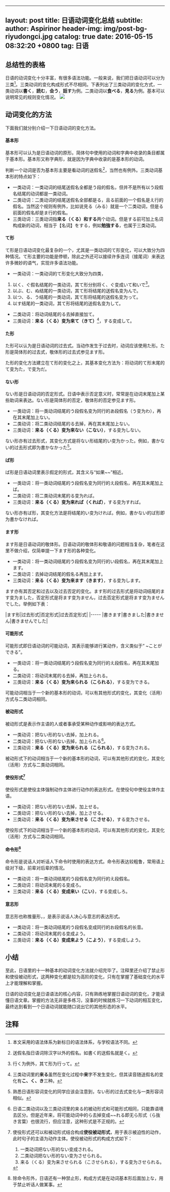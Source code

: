 
---
layout: post
title: 日语动词变化总结
subtitle: 
author: Aspirinor
header-img: img/post-bg-riyudongci.jpg
catalog: true
date: 2016-05-15 08:32:20 +0800
tag: 日语
---
## 总结性的表格

日语的动词变化十分丰富，有很多语法功能。一般来说，我们把日语动词可以分为三类[^1]。三类动词的变化构成形式不尽相同。下表列出了三类动词的变化方式，一类动词以**書く**，**読む**，**会う**，**話す**为例。二类动词以**食べる**，**見る**为例。基本可以说明常见的规则变化情况。
<img src="http://o77krktj3.bkt.clouddn.com/%E5%B7%A5%E4%BD%9C%E7%B0%BF1.jpg">

## 动词变化的方法

下面我们就分别介绍一下日语动词的变化方法。

#### 基本形

基本形可以认为是日语动词的原形。简体句中使用的动词和字典中收录的条目都属于基本形。基本形又称字典形，就是因为字典中收录的是基本形的动词。

判断一个动词是否为基本形主要是看动词的送假名[^2]，当然也有例外。三类动词基本形的特点如下：

* 一类动词：一类动词的结尾送假名全都是う段的假名，但并不是所有以う段假名结尾的动词都是一类动词。
* 二类动词：二类动词的结尾送假名全部都是る，且る前面的一个假名是え行的假名。当然这个规则有例外，比如说見る（みる）就是一个二类动词，但是る前面的假名却是ま行的假名。
* 三类动词：三类动词指**来る（くる）**和**する**两个动词。但是する前可加上名词构成新的动词，相当于【名词】をする，例如**勉強する**，也属于三类动词。

#### て形

て形是日语动词变化最复杂的一个，尤其是一类动词的て形变化，可以大致分为四种情况。て形主要的功能是停顿，除此之外还可以接续许多连词（接尾词）来表达许多微妙的语气，实现许多语法功能。

* 一类动词：一类动词的て形变化大致分为四类，
 1. 以く、ぐ假名结尾的一类动词，其て形分别将く、ぐ变成いて和いで[^3]。
 2. 以ぶ、む、ぬ结尾的一类动词，其て形将结尾的送假名变为んで。
 3. 以つ、る、う结尾的一类动词，其て形将结尾的送假名变为って。
 4. 以す结尾的一类动词，其て形将结尾的送假名变为して。

* 二类动词：将动词结尾的る去掉直接加て。
* 三类动词：**来る（くる）**变为**来て（きて）**[^4]，する变成して。

#### た形

た形可以认为是日语动词的过去式。当动作发生于过去时，动词应该使用た形。た形是简体形的过去式，敬体形的过去式参见ます形。

た形的变化方法建立在て形的变化之上，其基本变化方法为：将动词的て形末尾的て变为た，で变为だ。

#### ない形

ない形是日语动词的否定形式。日语中表示否定意义时，常常是在动词末尾加上某些助词来表达。ない形是简体形的否定，敬体形的否定参见ます形。

* 一类动词：将一类动词结尾的う段假名变为同行的あ段假名（う变为わ），再在其末尾加上ない。
* 二类动词：将二类动词结尾的る去掉，再在其末尾加上ない。
* 三类动词：**来る（くる）**变为**来ない（こない）**，する变为しない。

ない形亦有过去形式，其变化方式是将ない形结尾的い变为かった。例如，書かない的过去形式即为書かなかった[^5]。

#### ば形

ば形是日语动词里表示假定的形式，其含义与“如果~~”相近。

* 一类动词：将一类动词结尾的う段假名变为同行的え段假名，再在其末尾加上ば。
* 二类动词：将二类动词末尾的る变为れば。
* 三类动词：**来る（くる）**变为**来れば（くれば）**，する变为すれば。

ない形亦有ば形，其变化方法是将结尾的い变为ければ。例如，書かない的ば形即为書かなければ。

#### ます形

ます形是日语动词的敬体形。日语动词的敬体形和敬语的问题相当复杂，笔者在这里不做介绍，仅简单提一下ます形的各种变化。

* 一类动词：将一类动词结尾的う段假名变为同行的い段假名，再在其末尾加上ます。
* 二类动词：去掉动词结尾的假名る再加上ます。
* 三类动词：**来る（くる）**变为**来ます（きます）**，する变为します。

ます亦有其否定和过去以及过去否定的变化。ます形的过去形式是将动词结尾的ます变为ました，否定形式是将ます变为ません，过去否定形式是将ます变为ませんでした。举例如下表：

|ます形|过去形式|否定形式|过去否定形式|
|-----
|書きます|書きました|書きません|書きませんでした|

#### 可能形式

可能形式即日语动词的可能动词，其表示能够进行某动作，含义类似于“	~ことができる”。

* 一类动词：将一类动词结尾的う段假名变为同行的え段假名，再在其末尾加る。
* 二类动词：将动词末尾的る去掉，再加上られる。
* 三类动词：**来る（くる）**变为**来られる（こられる）**，する变为できる。

可能动词相当于一个新的基本形的动词，可以有其他形式的变化，其变化（活用）方式与二类动词相同。

#### 被动形式

被动形式是表示作主语的人或者事承受某种动作或影响的表达方式。

* 一类动词：把ない形的ない去掉，加上れる。
* 二类动词：把ない形的ない去掉，加上られる[^6]。
* 三类动词：**来る（くる）**变为**来られる（こられる）**，する变为される。

被动形式下的动词相当于一个新的基本形的动词，可以有其他形式的变化，其变化（活用）方式与二类动词相同。

#### 使役形式[^7]

使役形式是使役主体强制动作主体进行动作的表达形式。在使役句中使役主体作主语。

* 一类动词：把ない形的ない去掉，加上せる。
* 二类动词：把ない形的ない去掉，加上させる。
* 三类动词：**来る（くる）**变为**来させる（こさせる）**，する变为させる。

使役形式下的动词相当于一个新的基本形的动词，可以有其他形式的变化，其变化（活用）方式与二类动词相同。

#### 命令形[^8]

命令形是说话人对听话人下命令时使用的表达方式。命令形表达较粗鲁，常用语上级对下级，前辈对后辈的情况。

* 一类动词：将一类动词结尾的う段假名变为同行的え段假名。
* 二类动词：将动词末尾的る变成ろ。
* 三类动词：**来る（くる）**变成**来い（こい）**，する变成しろ。
 
#### 意志形

意志形也称推量形，，是表示说话人决心与意志的表达形式。

* 一类动词：将一类动词结尾的う段假名变成同行的お段假名的长音。
* 二类动词：将动词末尾的る变成よう。
* 三类动词：**来る（くる）**变成来**よう（こよう）**，する变成しよう。

## 小结

至此，日语里的十一种基本的动词变化方法就介绍完毕了。注释里还介绍了禁止形和使役被动形式，这两种变化都是较为高阶的变化，只有在掌握了基础变化的水平上才能理解和掌握。

日语的动词变化是日语语法的核心内容，只有熟练地掌握日语动词的变化，才能读懂日语文章。掌握的方法无非是多练习，没事的时候就练习一下动词的相互变化，最终达到看到一个日语动词就能随口说出它的其他形态的水平。


## 注释

[^1]:本文采用的语法体系为新标日的语法体系，与学校语法不同。
[^2]:送假名指日语词除汉字以外的假名。如書く的送假名就是く。
[^3]:行く为例外，其て形为行って。
[^4]:三类动词里的**来る**虽然在变化过程中**来**字不发生变化，但其读音随送假名的变化有**こ、く、き**三种。
[^5]:熟悉日语形容词变化的同学应该会注意到，ない形的过去式变化与一类形容词相似。
[^6]:日语二类动词以及三类动词里的来る的被动形式和可能形式相同，只能靠语境去区分。但是近年来，将可能动词中的ら去掉变成~~れる即无ら形式（ら抜き言葉）也很流行，但应注意，这种形式是不正规的。
[^7]:使役形式还可以和被动形式结合构成**使役被动形式**，用于表示被迫性的动作，此时句子的主语为动作主体。使役被动形式的构成方式如下：

      1. 一类动词把ない形的ない变成される。
      2. 二类动词把ない形的ない变为させられる。
      3. 来る（くる）变为来させられる（こさせられる），する变为させられる。


[^8]:除命令形外，日语还有一种禁止形，构成方式是在动词基本形后面加上な，用于禁止听话人做某事。
